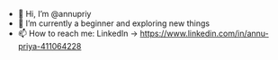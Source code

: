 - 👋 Hi, I’m @annupriy
- 🌱 I’m currently a beginner and exploring new things
- 📫 How to reach me: LinkedIn -> https://www.linkedin.com/in/annu-priya-411064228

